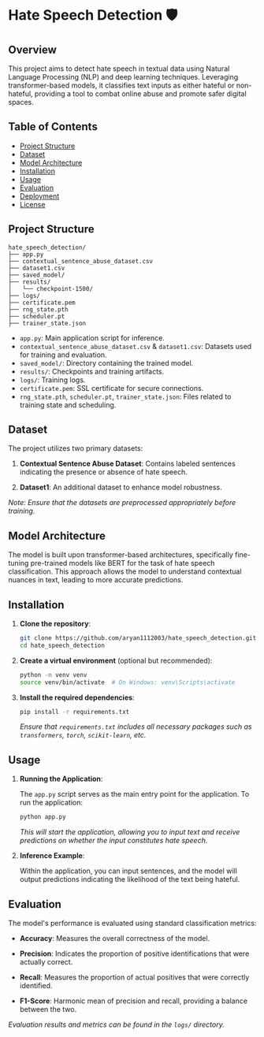 # Hate Speech Detection 🛡️

## Overview

This project aims to detect hate speech in textual data using Natural Language Processing (NLP) and deep learning techniques. Leveraging transformer-based models, it classifies text inputs as either hateful or non-hateful, providing a tool to combat online abuse and promote safer digital spaces.

## Table of Contents

- [Project Structure](#project-structure)
- [Dataset](#dataset)
- [Model Architecture](#model-architecture)
- [Installation](#installation)
- [Usage](#usage)
- [Evaluation](#evaluation)
- [Deployment](#deployment)
- [License](#license)

## Project Structure

```
hate_speech_detection/
├── app.py
├── contextual_sentence_abuse_dataset.csv
├── dataset1.csv
├── saved_model/
├── results/
│   └── checkpoint-1500/
├── logs/
├── certificate.pem
├── rng_state.pth
├── scheduler.pt
├── trainer_state.json
```

- `app.py`: Main application script for inference.
- `contextual_sentence_abuse_dataset.csv` & `dataset1.csv`: Datasets used for training and evaluation.
- `saved_model/`: Directory containing the trained model.
- `results/`: Checkpoints and training artifacts.
- `logs/`: Training logs.
- `certificate.pem`: SSL certificate for secure connections.
- `rng_state.pth`, `scheduler.pt`, `trainer_state.json`: Files related to training state and scheduling.

## Dataset

The project utilizes two primary datasets:

1. **Contextual Sentence Abuse Dataset**: Contains labeled sentences indicating the presence or absence of hate speech.

2. **Dataset1**: An additional dataset to enhance model robustness.

*Note: Ensure that the datasets are preprocessed appropriately before training.*

## Model Architecture

The model is built upon transformer-based architectures, specifically fine-tuning pre-trained models like BERT for the task of hate speech classification. This approach allows the model to understand contextual nuances in text, leading to more accurate predictions.

## Installation

1. **Clone the repository**:

   ```bash
   git clone https://github.com/aryan1112003/hate_speech_detection.git
   cd hate_speech_detection
   ```

2. **Create a virtual environment** (optional but recommended):

   ```bash
   python -m venv venv
   source venv/bin/activate  # On Windows: venv\Scripts\activate
   ```

3. **Install the required dependencies**:

   ```bash
   pip install -r requirements.txt
   ```

   *Ensure that `requirements.txt` includes all necessary packages such as `transformers`, `torch`, `scikit-learn`, etc.*

## Usage

1. **Running the Application**:

   The `app.py` script serves as the main entry point for the application. To run the application:

   ```bash
   python app.py
   ```

   *This will start the application, allowing you to input text and receive predictions on whether the input constitutes hate speech.*

2. **Inference Example**:

   Within the application, you can input sentences, and the model will output predictions indicating the likelihood of the text being hateful.

## Evaluation

The model's performance is evaluated using standard classification metrics:

- **Accuracy**: Measures the overall correctness of the model.

- **Precision**: Indicates the proportion of positive identifications that were actually correct.

- **Recall**: Measures the proportion of actual positives that were correctly identified.

- **F1-Score**: Harmonic mean of precision and recall, providing a balance between the two.

*Evaluation results and metrics can be found in the `logs/` directory.*

